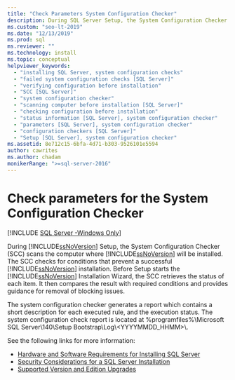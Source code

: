 ```yaml
---
title: "Check Parameters System Configuration Checker"
description: During SQL Server Setup, the System Configuration Checker for conditions that prevent a successful SQL Server installation. 
ms.custom: "seo-lt-2019"
ms.date: "12/13/2019"
ms.prod: sql
ms.reviewer: ""
ms.technology: install
ms.topic: conceptual
helpviewer_keywords: 
  - "installing SQL Server, system configuration checks"
  - "failed system configuration checks [SQL Server]"
  - "verifying configuration before installation"
  - "SCC [SQL Server]"
  - "system configuration checker"
  - "scanning computer before installation [SQL Server]"
  - "checking configuration before installation"
  - "status information [SQL Server], system configuration checker"
  - "parameters [SQL Server], system configuration checker"
  - "configuration checkers [SQL Server]"
  - "Setup [SQL Server], system configuration checker"
ms.assetid: 8e712c15-6bfa-4d71-b303-9526101e5594
author: cawrites
ms.author: chadam
monikerRange: ">=sql-server-2016"
---
```

# Check parameters for the System Configuration Checker

[!INCLUDE [SQL Server -Windows Only](../../includes/applies-to-version/sql-windows-only.md)]

During [!INCLUDE[ssNoVersion](../../includes/ssnoversion-md.md)] Setup, the System Configuration Checker (SCC) scans the computer where [!INCLUDE[ssNoVersion](../../includes/ssnoversion-md.md)] will be installed. The SCC checks for conditions that prevent a successful [!INCLUDE[ssNoVersion](../../includes/ssnoversion-md.md)] installation. Before Setup starts the [!INCLUDE[ssNoVersion](../../includes/ssnoversion-md.md)] Installation Wizard, the SCC retrieves the status of each item. It then compares the result with required conditions and provides guidance for removal of blocking issues.  
  
The system configuration checker generates a report which contains a short description for each executed rule, and the execution status. The system configuration check report is located at %programfiles%\Microsoft SQL Server\140\Setup Bootstrap\Log\\\<YYYYMMDD_HHMM>\\\.    
  
See the following links for more information:

- [Hardware and Software Requirements for Installing SQL Server](../../sql-server/install/hardware-and-software-requirements-for-installing-sql-server.md)   
- [Security Considerations for a SQL Server Installation](../../sql-server/install/security-considerations-for-a-sql-server-installation.md)   
- [Supported Version and Edition Upgrades](../../database-engine/install-windows/supported-version-and-edition-upgrades.md)  
  
  
